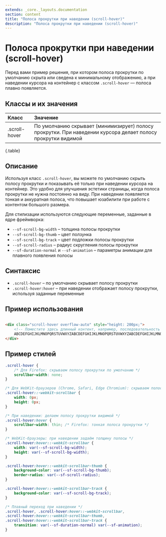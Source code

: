 ```yaml
---
extends: _core._layouts.documentation
section: content
title: "Полоса прокрутки при наведении (scroll-hover)"
description: "Полоса прокрутки при наведении (scroll-hover)"
---
```


# Полоса прокрутки при наведении (scroll-hover)

Перед вами пример решения, при котором полоса прокрутки по умолчанию скрыта или сведена к минимальному отображению, а
при наведении курсора на контейнер с классом `.scroll-hover` — полоса плавно появляется.

## Классы и их значения

| Класс         | Значение                                                                                 |
|:--------------|:-------------------------------------------------------------------------------------------------------------|
| .scroll-hover | По умолчанию скрывает (минимизирует) полосу прокрутки. При наведении курсора делает полосу прокрутки видимой |

{.table}

## Описание

Используя класс `.scroll-hover`, вы можете по умолчанию скрыть полосу прокрутки и показывать её только при наведении
курсора на контейнер. Это удобно для улучшения эстетики страницы, когда полоса прокрутки не нужна постоянно на виду. При
наведении появляется тонкая и аккуратная полоса, что повышает юзабилити при работе с контентом большого размера.

Для стилизации используются следующие переменные, заданные в ядре фреймворка:

- `--sf-scroll-bg-width` – толщина полосы прокрутки
- `--sf-scroll-bg-thumb` – цвет ползунка
- `--sf-scroll-bg-track` – цвет подложки полосы прокрутки
- `--sf-scroll-radius` – радиус скругления полосы прокрутки
- `--sf-duration-normal` и `--sf-animation` – параметры анимации для плавного появления полосы

## Синтаксис

- `.scroll-hover` – по умолчанию скрывает полосу прокрутки
- `.scroll-hover:hover` – при наведении отображает полосу прокрутки, используя заданные переменные

## Пример использования

```html

<div class="scroll-hover overflow-auto" style="height: 200px;">
    <!-- Поместите здесь длинный контент, например, последовательность букв английского алфавита: -->
    ABCDEFGHIJKLMNOPQRSTUVWXYZABCDEFGHIJKLMNOPQRSTUVWXYZABCDEFGHIJKLMNOPQRSTUVWXYZABCDEFGHIJKLMNOPQRSTUVWXYZ
</div>
```

## Пример стилей

```css
.scroll-hover {
    /* Для Firefox: скрываем полосу прокрутки по умолчанию */
    scrollbar-width: none;
}

/* Для WebKit-браузеров (Chrome, Safari, Edge Chromium): скрываем полосу прокрутки */
.scroll-hover::-webkit-scrollbar {
    width: 0px;
    height: 0px;
}

/* При наведении: делаем полосу прокрутки видимой */
.scroll-hover:hover {
    scrollbar-width: thin; /* Firefox: тонкая полоса прокрутки */
}

/* WebKit-браузеры: при наведении задаём толщину полосы */
.scroll-hover:hover::-webkit-scrollbar {
    width: var(--sf-scroll-bg-width);
    height: var(--sf-scroll-bg-width);
}

.scroll-hover:hover::-webkit-scrollbar-thumb {
    background-color: var(--sf-scroll-bg-thumb);
    border-radius: var(--sf-scroll-radius);
}

.scroll-hover:hover::-webkit-scrollbar-track {
    background-color: var(--sf-scroll-bg-track);
}

/* Плавный переход при наведении */
.scroll-hover, .scroll-hover:hover::-webkit-scrollbar,
.scroll-hover:hover::-webkit-scrollbar-thumb,
.scroll-hover:hover::-webkit-scrollbar-track {
    transition: var(--sf-duration-normal) var(--sf-animation);
}
```
